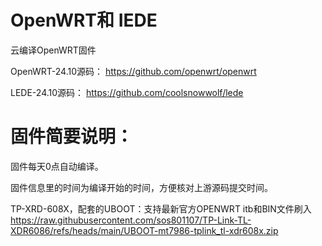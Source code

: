 # OpenWRT和 IEDE
云编译OpenWRT固件

OpenWRT-24.10源码：
https://github.com/openwrt/openwrt

LEDE-24.10源码：
https://github.com/coolsnowwolf/lede


# 固件简要说明：

固件每天0点自动编译。

固件信息里的时间为编译开始的时间，方便核对上游源码提交时间。

TP-XRD-608X，配套的UBOOT：支持最新官方OPENWRT itb和BIN文件刷入
https://raw.githubusercontent.com/sos801107/TP-Link-TL-XDR6086/refs/heads/main/UBOOT-mt7986-tplink_tl-xdr608x.zip



